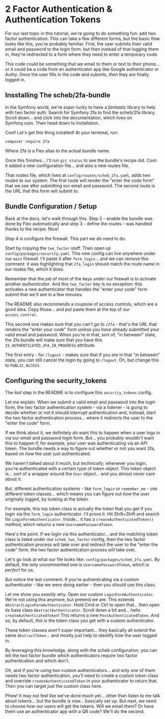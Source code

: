 # 2 Factor Authentication & Authentication Tokens

For our last topic in this tutorial, we're going to do something fun: add two factor
authentication. This can take a few different forms, but the basic flow looks like
this, you're probably familiar. First, the user submits their valid email and
password to the login form. but then instead of that logging them in, they're
redirected to a form where they need to enter a temporary code.

This code could be something that we email to them or text to their phone... or it
could be a code from an authenticator app like Google authenticator or Authy. Once
the user fills in the code and submits, *then* they are finally logged in.

## Insstalling The scheb/2fa-bundle

In the Symfony world, we're *super* lucky to have a *fantastic* library to help
with two factor auth. Search for Symfony 2fa to find the scheb/2fa library.
Scroll down... and click into the documentation, which lives on Symfony.com. Then
head down to Installation.

Cool! Let's get this thing installed! At your terminal, run:

```terminal
composer require 2fa
```

Where 2fa is a Flex alias to the actual bundle name.

Once this finishes... I'll run `git status` to see the bundle's recipe did. Cool:
it added a new configuration file... and also a new routes file.

That routes file, which lives at `config/routes/scheb_2fa.yaml`, adds two routes
to our system. The first route will render the "enter the code form" that we see
after submitting our email and password. The second route is the URL that this form
will submit to.

## Bundle Configuration / Setup

Back at the docs, let's walk through this. Step 2 - enable the bundle was done by
Flex automatically and step 3 - define the routes - was handled thanks to the recipe.
Nice!

Step 4 is configure the firewall. This part we *do* need to do.

Start by copying the `two_factor` stuff. Then open up
`config/packages/security.yaml`. This new config can live anywhere under our
`main` firewall. I'll paste it after `form_login`... and we can remove this
comment: it was highlighting that `2fa_login` should match the route name in
our routes file, which it does.

Remember that the job of *most* of the keys under our firewall is to activate
another *authenticator*. And this `two_factor` key is no exception: this activates
a new authenticator that handles the "enter your code" form submit that we'll
see in a few minutes.

The README also recommends a coupone of access controls, which are a good idea.
Copy those... and put paste them at the top of our `access_control`.

This second one makes sure that you can't go to `/2fa` - that's the URL that renders
the "enter your code" form unless you *have* already submitted your valid email
and password. When you're in that, sort of, "in between" state, the 2fa bundle
will make sure that you have this `IS_AUTHENTICATED_2FA_IN_PROGRESS` attribute.

The first entry - for `/logout` - makes sure that if you *are* in that "in between"
state, you *can* still cancel the login by going to `/logout`. Oh, but change
this to `PUBLIC_ACCESS`.

## Configuring the security_tokens

The *last* step in the README is to configure this `security_tokens` config.

Let me explain. When we submit a valid email and password into the login form,
the two factor authentication system - via a listener - is going to decide whether
or not it should *interrupt* authentication and, instead, start the two factor
authentication process... where it redirects the user to the "enter the code" form.

If we think about it, we definitely *do* want this to happen when a user logs in
via our email and password login form. But... you probably *wouldn't* want this
to happen if, for example, your user was authenticating via an API token. The
bundle needs a way to figure out whether or not you want 2fa, based on *how*
the user just authenticated.

We haven't talked about it much, but *technically*, whenever you login, you're
authenticated with a certain type of *token* object. This token object is... sort
of a wrapper around the `User` object... and you almost *never* care about it.

But, different authentication systems - like `form_login` or `remember_me` - use
different token classes... which means you can figure out *how* the user originally
logged, by looking at the token.

For example, this top token class is actually the token that you get if you login
via the `form_login` authenticator. I'll prove it. Hit Shift+Shift and search
for `LoginFormAuthenticator`. Inside... it has a `createAuthenticatedToken()` method,
which returns a new `UsernamePasswordToken`.

Here's the point. If we login via this authenticator... and the matching token class
is listed under our `scheb_two_factor` config, then the two factor authentication
process will take over and redirect the user to the "enter the code" form.
the two factor authentication process will take over.

Let's go look at what our file looks like: `config/packages/scheb_2fa.yaml`.
By default, the only uncommented one is `UsernamePasswordToken`, which is *perfect*
for us.

But notice the last comment. If you're authenticating via a *custom* authenticator -
like we were doing earlier - then you should use this class.

Let me show you *exactly* why. Open our custom `LoginFormAuthenticator`. We're
not using this anymore, but pretend we are. This extends
`AbstractLoginFormAuthenticator`. Hold Cmd or Ctrl to open that... then open
*its* base class `AbstractAuthenticator`. Scroll down a bit and... hello
`createAuthenticatedToken`! This returns a new `PostAuthenticatedToken`. And so,
by default, *this* is the token class you get with a custom authenticator.

These token classes *aren't* super important... they basically all extend the
same `AbstractToken`... and mostly just help to identify *how* the user logged in.

By leveraging this knowledge, along with the scheb configuration, you can tell the
two factor bundle *which* authenticators require two factor authentication and which
don't.

Oh, and if you're using *two* custom authenticators... and only *one* of them needs
two factor authentication, you'll need to create a *custom* token class and override
`createAuthenticatedToken` in your authenticator to return that. *Then* you can
target *just* the custom class here.

Phew! It may not feel like we've done much yet... other than listen to me talk
about tokens... but the bundle *is* now... basically set up. But next, we need
to choose *how* our users will get the tokens. Will we email them? Or have them
use an authenticator app with a QR code? We'll do the second.
